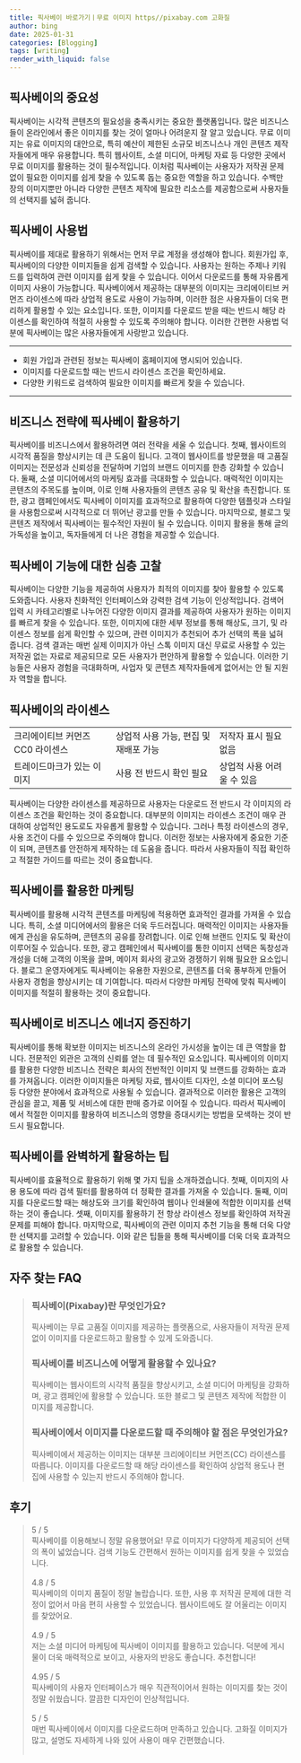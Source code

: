 ```yaml
---
title: 픽사베이 바로가기ㅣ무료 이미지 https//pixabay.com 고화질
author: bing
date: 2025-01-31
categories: [Blogging]
tags: [writing]
render_with_liquid: false
---
```



<h2 id='픽사베이의_중요성'>픽사베이의 중요성</h2>

<p>픽사베이는 시각적 콘텐츠의 필요성을 충족시키는 중요한 플랫폼입니다. 많은 비즈니스들이 온라인에서 좋은 이미지를 찾는 것이 얼마나 어려운지 잘 알고 있습니다. 무료 이미지는 유료 이미지의 대안으로, 특히 예산이 제한된 소규모 비즈니스나 개인 콘텐츠 제작자들에게 매우 유용합니다. 특히 웹사이트, 소셜 미디어, 마케팅 자료 등 다양한 곳에서 무료 이미지를 활용하는 것이 필수적입니다. 이처럼 픽사베이는 사용자가 저작권 문제 없이 필요한 이미지를 쉽게 찾을 수 있도록 돕는 중요한 역할을 하고 있습니다. 수백만 장의 이미지뿐만 아니라 다양한 콘텐츠 제작에 필요한 리소스를 제공함으로써 사용자들의 선택지를 넓혀 줍니다.</p>

<h2 id='픽사베이_사용법'>픽사베이 사용법</h2>

<p>픽사베이를 제대로 활용하기 위해서는 먼저 무료 계정을 생성해야 합니다. 회원가입 후, 픽사베이의 다양한 이미지들을 쉽게 검색할 수 있습니다. 사용자는 원하는 주제나 키워드를 입력하여 관련 이미지를 쉽게 찾을 수 있습니다. 이어서 다운로드를 통해 자유롭게 이미지 사용이 가능합니다. 픽사베이에서 제공하는 대부분의 이미지는 크리에이티브 커먼즈 라이센스에 따라 상업적 용도로 사용이 가능하며, 이러한 점은 사용자들이 더욱 편리하게 활용할 수 있는 요소입니다. 또한, 이미지를 다운로드 받을 때는 반드시 해당 라이센스를 확인하여 적절히 사용할 수 있도록 주의해야 합니다. 이러한 간편한 사용법 덕분에 픽사베이는 많은 사용자들에게 사랑받고 있습니다.</p>

<hr />

<ul>
    <li>회원 가입과 관련된 정보는 픽사베이 홈페이지에 명시되어 있습니다.</li>
    <li>이미지를 다운로드할 때는 반드시 라이센스 조건을 확인하세요.</li>
    <li>다양한 키워드로 검색하여 필요한 이미지를 빠르게 찾을 수 있습니다.</li>
</ul>

<hr />

<h2 id='비즈니스_전략에_픽사베이_활용하기'>비즈니스 전략에 픽사베이 활용하기</h2>

<p>픽사베이를 비즈니스에서 활용하려면 여러 전략을 세울 수 있습니다. 첫째, 웹사이트의 시각적 품질을 향상시키는 데 큰 도움이 됩니다. 고객이 웹사이트를 방문했을 때 고품질 이미지는 전문성과 신뢰성을 전달하며 기업의 브랜드 이미지를 한층 강화할 수 있습니다. 둘째, 소셜 미디어에서의 마케팅 효과를 극대화할 수 있습니다. 매력적인 이미지는 콘텐츠의 주목도를 높이며, 이로 인해 사용자들의 콘텐츠 공유 및 확산을 촉진합니다. 또한, 광고 캠페인에서도 픽사베이 이미지를 효과적으로 활용하여 다양한 템플릿과 스타일을 사용함으로써 시각적으로 더 뛰어난 광고를 만들 수 있습니다. 마지막으로, 블로그 및 콘텐츠 제작에서 픽사베이는 필수적인 자원이 될 수 있습니다. 이미지 활용을 통해 글의 가독성을 높이고, 독자들에게 더 나은 경험을 제공할 수 있습니다.</p>

<h2 id='픽사베이_기능에_대한_심층_고찰'>픽사베이 기능에 대한 심층 고찰</h2>

<p>픽사베이는 다양한 기능을 제공하여 사용자가 최적의 이미지를 찾아 활용할 수 있도록 도와줍니다. 사용자 친화적인 인터페이스와 강력한 검색 기능이 인상적입니다. 검색어 입력 시 카테고리별로 나누어진 다양한 이미지 결과를 제공하여 사용자가 원하는 이미지를 빠르게 찾을 수 있습니다. 또한, 이미지에 대한 세부 정보를 통해 해상도, 크기, 및 라이센스 정보를 쉽게 확인할 수 있으며, 관련 이미지가 추천되어 추가 선택의 폭을 넓혀 줍니다. 검색 결과는 매번 실제 이미지가 아닌 스톡 이미지 대신 무료로 사용할 수 있는 저작권 없는 자료로 제공되므로 모든 사용자가 편안하게 활용할 수 있습니다. 이러한 기능들은 사용자 경험을 극대화하며, 사업자 및 콘텐츠 제작자들에게 없어서는 안 될 지원자 역할을 합니다.</p>

<h2 id='픽사베이의_라이센스'>픽사베이의 라이센스</h2>

<table>
    <tr>
        <td>크리에이티브 커먼즈 CC0 라이센스</td>
        <td>상업적 사용 가능, 편집 및 재배포 가능</td>
        <td>저작자 표시 필요 없음</td>
    </tr>
    <tr>
        <td>트레이드마크가 있는 이미지</td>
        <td>사용 전 반드시 확인 필요</td>
        <td>상업적 사용 어려울 수 있음</td>
    </tr>
</table>

<p>픽사베이는 다양한 라이센스를 제공하므로 사용자는 다운로드 전 반드시 각 이미지의 라이센스 조건을 확인하는 것이 중요합니다. 대부분의 이미지는 라이센스 조건이 매우 관대하여 상업적인 용도로도 자유롭게 활용할 수 있습니다. 그러나 특정 라이센스의 경우, 사용 조건이 다를 수 있으므로 주의해야 합니다. 이러한 정보는 사용자에게 중요한 기준이 되며, 콘텐츠를 안전하게 제작하는 데 도움을 줍니다. 따라서 사용자들이 직접 확인하고 적절한 가이드를 따르는 것이 중요합니다.</p>

<h2 id='픽사베이를_활용한_마케팅'>픽사베이를 활용한 마케팅</h2>

<p>픽사베이를 활용해 시각적 콘텐츠를 마케팅에 적용하면 효과적인 결과를 가져올 수 있습니다. 특히, 소셜 미디어에서의 활용은 더욱 두드러집니다. 매력적인 이미지는 사용자들에게 관심을 유도하며, 콘텐츠의 공유를 장려합니다. 이로 인해 브랜드 인지도 및 확산이 이루어질 수 있습니다. 또한, 광고 캠페인에서 픽사베이를 통한 이미지 선택은 독창성과 개성을 더해 고객의 이목을 끌며, 메이저 회사의 광고와 경쟁하기 위해 필요한 요소입니다. 블로그 운영자에게도 픽사베이는 유용한 자원으로, 콘텐츠를 더욱 풍부하게 만들어 사용자 경험을 향상시키는 데 기여합니다. 따라서 다양한 마케팅 전략에 맞춰 픽사베이 이미지를 적절히 활용하는 것이 중요합니다.</p>

<h2 id='픽사베이로_비즈니스_에너지_증진하기'>픽사베이로 비즈니스 에너지 증진하기</h2>

<p>픽사베이를 통해 확보한 이미지는 비즈니스의 온라인 가시성을 높이는 데 큰 역할을 합니다. 전문적인 외관은 고객의 신뢰를 얻는 데 필수적인 요소입니다. 픽사베이의 이미지를 활용한 다양한 비즈니스 전략은 회사의 전반적인 이미지 및 브랜드를 강화하는 효과를 가져옵니다. 이러한 이미지들은 마케팅 자료, 웹사이트 디자인, 소셜 미디어 포스팅 등 다양한 분야에서 효과적으로 사용될 수 있습니다. 결과적으로 이러한 활용은 고객의 관심을 끌고, 제품 및 서비스에 대한 판매 증가로 이어질 수 있습니다. 따라서 픽사베이에서 적절한 이미지를 활용하여 비즈니스의 영향을 증대시키는 방법을 모색하는 것이 반드시 필요합니다.</p>

<h2 id='픽사베이를_완벽하게_활용하는_팁'>픽사베이를 완벽하게 활용하는 팁</h2>

<p>픽사베이를 효율적으로 활용하기 위해 몇 가지 팁을 소개하겠습니다. 첫째, 이미지의 사용 용도에 따라 검색 필터를 활용하여 더 정확한 결과를 가져올 수 있습니다. 둘째, 이미지를 다운로드할 때는 해상도와 크기를 확인하여 웹이나 인쇄물에 적합한 이미지를 선택하는 것이 좋습니다. 셋째, 이미지를 활용하기 전 항상 라이센스 정보를 확인하여 저작권 문제를 피해야 합니다. 마지막으로, 픽사베이의 관련 이미지 추천 기능을 통해 더욱 다양한 선택지를 고려할 수 있습니다. 이와 같은 팁들을 통해 픽사베이를 더욱 더욱 효과적으로 활용할 수 있습니다.</p>


<h2 id='자주_찾는_FAQ'>자주 찾는 FAQ</h2>
<div itemscope="" itemtype="https://schema.org/FAQPage"> 
<blockquote> 
<div itemscope="" itemprop="mainEntity" itemtype="https://schema.org/Question"> 
<h3 itemprop="name">픽사베이(Pixabay)란 무엇인가요?</h3> 
<div itemscope="" itemprop="acceptedAnswer" itemtype="https://schema.org/Answer"> 
<span itemprop="text"> 
<p>픽사베이는 무료 고품질 이미지를 제공하는 플랫폼으로, 사용자들이 저작권 문제 없이 이미지를 다운로드하고 활용할 수 있게 도와줍니다.</p> 
</span> 
</div> 
</div> 

<div itemscope="" itemprop="mainEntity" itemtype="https://schema.org/Question"> 
<h3 itemprop="name">픽사베이를 비즈니스에 어떻게 활용할 수 있나요?</h3> 
<div itemscope="" itemprop="acceptedAnswer" itemtype="https://schema.org/Answer"> 
<span itemprop="text"> 
<p>픽사베이는 웹사이트의 시각적 품질을 향상시키고, 소셜 미디어 마케팅을 강화하며, 광고 캠페인에 활용할 수 있습니다. 또한 블로그 및 콘텐츠 제작에 적합한 이미지를 제공합니다.</p> 
</span> 
</div> 
</div> 

<div itemscope="" itemprop="mainEntity" itemtype="https://schema.org/Question"> 
<h3 itemprop="name">픽사베이에서 이미지를 다운로드할 때 주의해야 할 점은 무엇인가요?</h3> 
<div itemscope="" itemprop="acceptedAnswer" itemtype="https://schema.org/Answer"> 
<span itemprop="text"> 
<p>픽사베이에서 제공하는 이미지는 대부분 크리에이티브 커먼즈(CC) 라이센스를 따릅니다. 이미지를 다운로드할 때 해당 라이센스를 확인하여 상업적 용도나 편집에 사용할 수 있는지 반드시 주의해야 합니다.</p> 
</span> 
</div> 
</div> 
</blockquote> 
</div>
<h2 id='후기'>후기</h2>
<div itemscope itemtype="https://schema.org/Product">
  <blockquote>
  <div itemprop="review" itemscope itemtype="https://schema.org/Review">
      <div itemprop="reviewRating" itemscope itemtype="https://schema.org/Rating"> <span itemprop="ratingValue">5</span> / <span itemprop="bestRating">5</span> </div>
      <span itemprop="reviewBody">픽사베이를 이용해보니 정말 유용했어요! 무료 이미지가 다양하게 제공되어 선택의 폭이 넓었습니다. 검색 기능도 간편해서 원하는 이미지를 쉽게 찾을 수 있었습니다.</span>
  </div>
  <br>
  <div itemprop="review" itemscope itemtype="https://schema.org/Review">
      <div itemprop="reviewRating" itemscope itemtype="https://schema.org/Rating"> <span itemprop="ratingValue">4.8</span> / <span itemprop="bestRating">5</span> </div>
      <span itemprop="reviewBody">픽사베이의 이미지 품질이 정말 놀랍습니다. 또한, 사용 후 저작권 문제에 대한 걱정이 없어서 마음 편히 사용할 수 있었습니다. 웹사이트에도 잘 어울리는 이미지를 찾았어요.</span>
  </div>
  <br>
  <div itemprop="review" itemscope itemtype="https://schema.org/Review">
      <div itemprop="reviewRating" itemscope itemtype="https://schema.org/Rating"> <span itemprop="ratingValue">4.9</span> / <span itemprop="bestRating">5</span> </div>
      <span itemprop="reviewBody">저는 소셜 미디어 마케팅에 픽사베이 이미지를 활용하고 있습니다. 덕분에 게시물이 더욱 매력적으로 보이고, 사용자의 반응도 좋습니다. 추천합니다!</span>
  </div>
  <br>
  <div itemprop="review" itemscope itemtype="https://schema.org/Review">
      <div itemprop="reviewRating" itemscope itemtype="https://schema.org/Rating"> <span itemprop="ratingValue">4.95</span> / <span itemprop="bestRating">5</span> </div>
      <span itemprop="reviewBody">픽사베이의 사용자 인터페이스가 매우 직관적이어서 원하는 이미지를 찾는 것이 정말 쉬웠습니다. 깔끔한 디자인이 인상적입니다.</span>
  </div>
  <br>
  <div itemprop="review" itemscope itemtype="https://schema.org/Review">
      <div itemprop="reviewRating" itemscope itemtype="https://schema.org/Rating"> <span itemprop="ratingValue">5</span> / <span itemprop="bestRating">5</span> </div>
      <span itemprop="reviewBody">매번 픽사베이에서 이미지를 다운로드하며 만족하고 있습니다. 고화질 이미지가 많고, 설명도 자세하게 나와 있어 사용이 매우 간편했습니다.</span>
  </div>
  <br>
  </blockquote>
</div>

